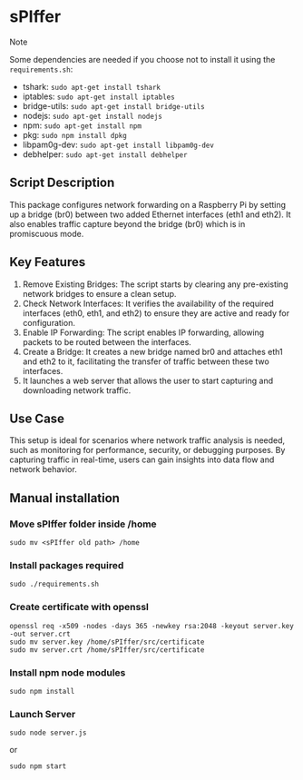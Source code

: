 # sPIffer

> [!NOTE]
> Some dependencies are needed if you choose not to install it using the ```requirements.sh```:  
> - tshark: ```sudo apt-get install tshark```  
> - iptables:  ```sudo apt-get install iptables```  
> - bridge-utils: ```sudo apt-get install bridge-utils```
> - nodejs: ```sudo apt-get install nodejs```
> - npm: ```sudo apt-get install npm```
> - pkg: ```sudo npm install dpkg```
> - libpam0g-dev: ```sudo apt-get install libpam0g-dev```
> - debhelper: ```sudo apt-get install debhelper```

## Script Description
This package configures network forwarding on a Raspberry Pi by setting up a bridge (br0) between two added Ethernet interfaces (eth1 and eth2). It also enables traffic capture beyond the bridge (br0) which is in promiscuous mode.
## Key Features
1. Remove Existing Bridges: The script starts by clearing any pre-existing network bridges to ensure a clean setup.
2. Check Network Interfaces: It verifies the availability of the required interfaces (eth0, eth1, and eth2) to ensure they are active and ready for configuration.
3. Enable IP Forwarding: The script enables IP forwarding, allowing packets to be routed between the interfaces.
4. Create a Bridge: It creates a new bridge named br0 and attaches eth1 and eth2 to it, facilitating the transfer of traffic between these two interfaces.
5. It launches a web server that allows the user to start capturing and downloading network traffic.
## Use Case
This setup is ideal for scenarios where network traffic analysis is needed, such as monitoring for performance, security, or debugging purposes. By capturing traffic in real-time, users can gain insights into data flow and network behavior.

## Manual installation

### Move sPIffer folder inside /home

    sudo mv <sPIffer old path> /home

### Install packages required

    sudo ./requirements.sh

### Create certificate with openssl

    openssl req -x509 -nodes -days 365 -newkey rsa:2048 -keyout server.key -out server.crt
    sudo mv server.key /home/sPIffer/src/certificate
    sudo mv server.crt /home/sPIffer/src/certificate

### Install npm node modules

    sudo npm install

### Launch Server

    sudo node server.js

or

    sudo npm start
